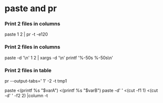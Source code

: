 # paste and pr

### Print 2 files in columns

paste 1 2 | pr -t -e120                                                    

### Print 2 files in columns
paste -d '\n' 1 2 | xargs -d '\n' printf '%-50s  %-50s\n'                 

### Print 2 files in table

pr --output-tabs=' 1' -2 -t tmp1                                         

paste <(printf %s "$varA") <(printf %s "$varB")
paste -d' ' <(cut -f1 1) <(cut -d' ' -f2 2) |column -t
